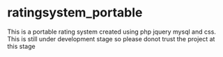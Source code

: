 ratingsystem_portable
=====================

This is a portable rating system created using php jquery mysql and css.
This is still under development stage so please donot trust the project at this stage
